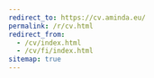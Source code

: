 ```yaml
---
redirect_to: https://cv.aminda.eu/
permalink: /r/cv.html
redirect_from:
  - /cv/index.html
  - /cv/fi/index.html
sitemap: true
---
```

